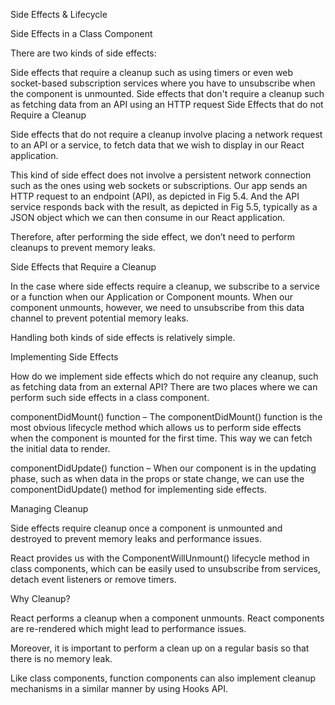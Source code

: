Side Effects & Lifecycle

Side Effects in a Class Component

There are two kinds of side effects:

Side effects that require a cleanup such as using timers or even web socket-based subscription services where you have to unsubscribe when the component is unmounted. 
Side effects that don't require a cleanup such as fetching data from an API using an HTTP request
Side Effects that do not Require a Cleanup

Side effects that do not require a cleanup involve placing a network request to an API or a service, to fetch data that we wish to display in our React application.   

This kind of side effect does not involve a persistent network connection such as the ones using web sockets or subscriptions. Our app sends an HTTP request to an endpoint (API), as depicted in Fig 5.4. And the API service responds back with the result, as depicted in Fig 5.5, typically as a JSON object which we can then consume in our React application.

Therefore, after performing the side effect, we don’t need to perform cleanups to prevent memory leaks.


Side Effects that Require a Cleanup

In the case where side effects require a cleanup, we subscribe to a service or a function when our Application or Component mounts. When our component unmounts, however, we need to unsubscribe from this data channel to prevent potential memory leaks.   

Handling both kinds of side effects is relatively simple.

Implementing Side Effects

How do we implement side effects which do not require any cleanup, such as fetching data from an external API?
There are two places where we can perform such side effects in a class component.

componentDidMount() function
–
The componentDidMount() function is the most obvious lifecycle method which allows us to perform side effects when the component is mounted for the first time. This way we can fetch the initial data to render.

componentDidUpdate() function
–
When our component is in the updating phase, such as when data in the props or state change, we can use the componentDidUpdate() method for implementing side effects.

Managing Cleanup

Side effects require cleanup once a component is unmounted and destroyed to prevent memory leaks and performance issues. 

React provides us with the ComponentWillUnmount() lifecycle method in class components, which can be easily used to unsubscribe from services, detach event listeners or remove timers.

Why Cleanup?

React performs a cleanup when a component unmounts. React components are re-rendered which might lead to performance issues.

Moreover, it is important to perform a clean up on a regular basis so that there is no memory leak.

Like class components, function components can also implement cleanup mechanisms in a similar manner by using Hooks API.